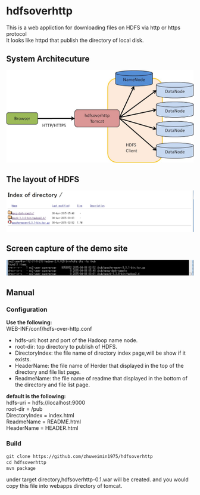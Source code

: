 # hdfsoverhttp
This is a web appliction for downloading files on HDFS via http or https protocol  
It looks like httpd that publish the directory of local disk.

## System Architecuture
<img src="doc/arch.jpg" />

## The layout of HDFS
<img src="doc/demo_hdfs.jpg" />

## Screen capture of the demo site
<img src="doc/demo_web.jpg" />

## Manual

### Configuration

**Use the following:**  
  WEB-INF/conf/hdfs-over-http.conf  

- hdfs-uri: host and port of the Hadoop name node.  
- root-dir: top directory to publish of HDFS.  
- DirectoryIndex: the file name of directory index page,will be show if it exists.  
- HeaderName: the file name of Herder that displayed in the top of the directory and file list page.  
- ReadmeName: the file name of readme that displayed in the bottom of the directory and file list page.  

**default is the following:**  
	hdfs-uri = hdfs://localhost:9000  
	root-dir = /pub  
	DirectoryIndex = index.html  
	ReadmeName = README.html  
	HeaderName = HEADER.html  

### Build

	git clone https://github.com/zhuweimin1975/hdfsoverhttp  
	cd hdfsoverhttp  
	mvn package  

under target directory,hdfsoverhttp-0.1.war will be created. and you would copy this file into webapps directory of tomcat.


